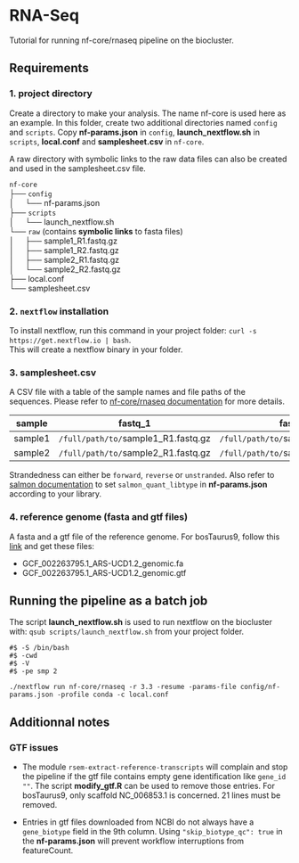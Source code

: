# RNA-Seq

Tutorial for running nf-core/rnaseq pipeline on the biocluster.

## Requirements

### 1. project directory

Create a directory to make your analysis. The name nf-core is used here as an example.
In this folder, create two additional directories named `config` and `scripts`.  Copy **nf-params.json** in `config`, **launch_nextflow.sh** in `scripts`, **local.conf** and **samplesheet.csv** in `nf-core`.   

A raw directory with symbolic links to the raw data files can also be created and used in the samplesheet.csv file.

`nf-core`  
├── `config`  
│&nbsp;&nbsp;&nbsp;&nbsp;&nbsp;└── nf-params.json   
├── `scripts`    
│&nbsp;&nbsp;&nbsp;&nbsp;&nbsp;└── launch_nextflow.sh          
└── `raw` (contains **symbolic links** to fasta files)  
│&nbsp;&nbsp;&nbsp;&nbsp;&nbsp;├── sample1_R1.fastq.gz  
│&nbsp;&nbsp;&nbsp;&nbsp;&nbsp;├── sample1_R2.fastq.gz  
│&nbsp;&nbsp;&nbsp;&nbsp;&nbsp;├── sample2_R1.fastq.gz  
│&nbsp;&nbsp;&nbsp;&nbsp;&nbsp;└── sample2_R2.fastq.gz  
├── local.conf   
└── samplesheet.csv
     
### 2. `nextflow` installation

To install nextflow, run this command in your project folder: `curl -s https://get.nextflow.io | bash`.  
This will create a nextflow binary in your folder.  

### 3. samplesheet.csv

A CSV file with a table of the sample names and file paths of the sequences. Please refer to [nf-core/rnaseq documentation](https://nf-co.re/rnaseq/usage) for more details.

| sample | fastq_1    | fastq_2    | strandedness  
| ------------ | -------- | ------------- | ---------- | 
| sample1  | `/full/path/to/`sample1_R1.fastq.gz | `/full/path/to/`sample1_R2.fastq.gz | unstranded | 
| sample2  | `/full/path/to/`sample2_R1.fastq.gz | `/full/path/to/`sample2_R2.fastq.gz | unstranded | 

Strandedness can either be `forward`, `reverse` or `unstranded`.
Also refer to [salmon documentation](https://salmon.readthedocs.io/en/latest/library_type.html) to set `salmon_quant_libtype` in **nf-params.json** according to your library.

### 4. reference genome (fasta and gtf files)
A fasta and a gtf file of the reference genome. For bosTaurus9, follow this [link](https://www.ncbi.nlm.nih.gov/assembly/GCF_002263795.1) and get these files:      
- GCF_002263795.1_ARS-UCD1.2_genomic.fa  
- GCF_002263795.1_ARS-UCD1.2_genomic.gtf  

## Running the pipeline as a batch job

The script **launch_nextflow.sh** is used to run nextflow on the biocluster with: `qsub scripts/launch_nextflow.sh` from your project folder.

```
#$ -S /bin/bash
#$ -cwd
#$ -V
#$ -pe smp 2

./nextflow run nf-core/rnaseq -r 3.3 -resume -params-file config/nf-params.json -profile conda -c local.conf
```  

## Additionnal notes

### GTF issues

- The module `rsem-extract-reference-transcripts` will complain and stop the pipeline if the gtf file contains empty gene identification like `gene_id ""`. The script **modify_gtf.R** can be used to remove those entries. For bosTaurus9, only scaffold NC_006853.1 is concerned. 21 lines must be removed.

- Entries in gtf files downloaded from NCBI do not always have a `gene_biotype` field in the 9th column. Using `"skip_biotype_qc": true` in the **nf-params.json** will prevent workflow interruptions from featureCount. 